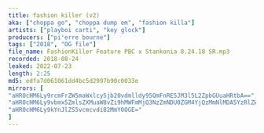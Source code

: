 ```yaml
---
title: fashion killer (v2)
aka: ["choppa go", "choppa dump em", "fashion killa"]
artists: ["playboi carti", "key glock"]
producers: ["pi'erre bourne"]
tags: ["2018", "OG file"]
file_name: FashionKiller Feature PBC x Stankonia 8.24.18 SR.mp3
recorded: 2018-08-24
leaked: 2022-07-23
length: 2:25
md5: edfa7d061061dd4bc5d2997b90c0033e
mirrors: [
"aHR0cHM6Ly9rcmFrZW5maWxlcy5jb20vdmlldy95QmFnRE5JM3l5L2ZpbGUuaHRtbA==",
"aHR0cHM6Ly9vbmx5ZmlsZXMuaW8vZi9hMWFmMjQ3NzZmNDU0ZGM4YjQzMmNlMDA5YzRlZWFhOQ==",
"aHR0cHM6Ly9kYnJlZS5vcmcvdi82MmY0OGE="
]
---
```

